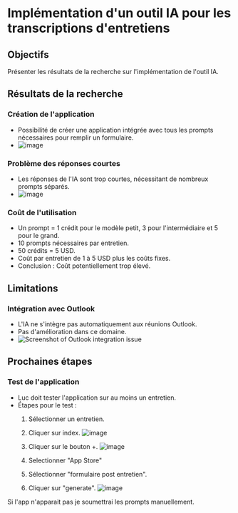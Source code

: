 # Implémentation d'un outil IA pour les transcriptions d'entretiens

## Objectifs
Présenter les résultats de la recherche sur l'implémentation de l'outil IA.

## Résultats de la recherche

### Création de l'application
- Possibilité de créer une application intégrée avec tous les prompts nécessaires pour remplir un formulaire.
- ![image](https://github.com/zhinu/ADN/assets/75084558/02513309-def6-4c3f-9138-acc8261d40fc)


### Problème des réponses courtes
- Les réponses de l'IA sont trop courtes, nécessitant de nombreux prompts séparés.
- ![image](https://github.com/zhinu/ADN/assets/75084558/19908770-f22b-4591-8229-a4801519cf9b)

### Coût de l'utilisation
- Un prompt = 1 crédit pour le modèle petit, 3 pour l'intermédiaire et 5 pour le grand.
- 10 prompts nécessaires par entretien.
- 50 crédits = 5 USD.
- Coût par entretien de 1 à 5 USD plus les coûts fixes.
- Conclusion : Coût potentiellement trop élevé.


## Limitations

### Intégration avec Outlook
- L'IA ne s'intègre pas automatiquement aux réunions Outlook.
- Pas d'amélioration dans ce domaine.
- ![Screenshot of Outlook integration issue](path/to/your/screenshot4.png)

## Prochaines étapes

### Test de l'application
- Luc doit tester l'application sur au moins un entretien.
- Étapes pour le test :
  1. Sélectionner un entretien.
  2. Cliquer sur index. ![image](https://github.com/zhinu/ADN/assets/75084558/99e609e0-4282-4c82-8919-cbaacaced669)

  3. Cliquer sur le bouton +. ![image](https://github.com/zhinu/ADN/assets/75084558/f86a5323-f07e-4607-a127-c2dcc5493fe7)

  4. Selectionner "App Store"
  5. Sélectionner "formulaire post entretien".
  6. Cliquer sur "generate".
     ![image](https://github.com/zhinu/ADN/assets/75084558/81036b14-8155-4ec7-bf03-ebea116428f2)

Si l'app n'apparait pas je soumettrai les prompts manuellement.

